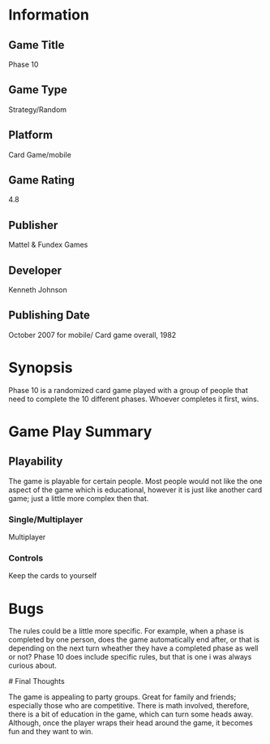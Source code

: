 # Information
## Game Title
Phase 10
## Game Type
Strategy/Random
## Platform
Card Game/mobile
## Game Rating
4.8  
## Publisher
Mattel & Fundex Games
## Developer
Kenneth Johnson
## Publishing Date
October 2007  for mobile/ Card game overall, 1982
# Synopsis
Phase 10 is a randomized card game played with a group of people that need to complete the 10 different phases. 
Whoever completes it first, wins.

# Game Play Summary
## Playability
The game is playable for certain people. Most people would not like the one aspect of the game 
which is educational, however it is just like another card game; just a little more complex then that. 
### Single/Multiplayer
 Multiplayer 
### Controls
 Keep the cards to yourself 
# Bugs
<p> The rules could be a little more specific. For example, when a phase is completed by one person, 
  does the game automatically end after, or that is depending on the next turn wheather they have a completed
  phase as well or not? Phase 10 does include specific rules, but that is one i was always curious about.</p>
# Final Thoughts
<p> The game is appealing to party groups.
Great for family and friends; especially those who are competitive. There is math involved, 
therefore, there is a bit of education in the game, which can turn some heads away. Although, 
once the player wraps their head around the game, it becomes fun and they want to win.</p>
